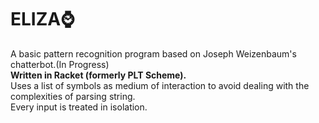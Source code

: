 # ELIZA&#x231a;
A basic pattern recognition program based on Joseph Weizenbaum's chatterbot.(In Progress)  
**Written in Racket (formerly PLT Scheme).**  
Uses a list of symbols as medium of interaction to avoid dealing with the complexities of parsing string.  
Every input is treated in isolation.  
